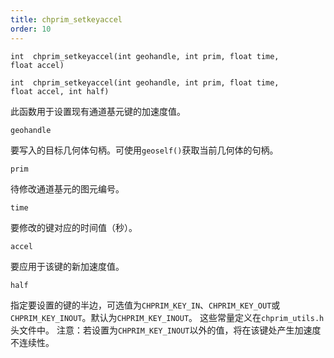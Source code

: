 ```yaml
---
title: chprim_setkeyaccel
order: 10
---
```

`int  chprim_setkeyaccel(int geohandle, int prim, float time, float accel)`

`int  chprim_setkeyaccel(int geohandle, int prim, float time, float accel, int half)`

此函数用于设置现有通道基元键的加速度值。

`geohandle`

要写入的目标几何体句柄。可使用`geoself()`获取当前几何体的句柄。

`prim`

待修改通道基元的图元编号。

`time`

要修改的键对应的时间值（秒）。

`accel`

要应用于该键的新加速度值。

`half`

指定要设置的键的半边，可选值为`CHPRIM_KEY_IN`、`CHPRIM_KEY_OUT`或`CHPRIM_KEY_INOUT`。默认为`CHPRIM_KEY_INOUT`。
这些常量定义在`chprim_utils.h`头文件中。
注意：若设置为`CHPRIM_KEY_INOUT`以外的值，将在该键处产生加速度不连续性。
